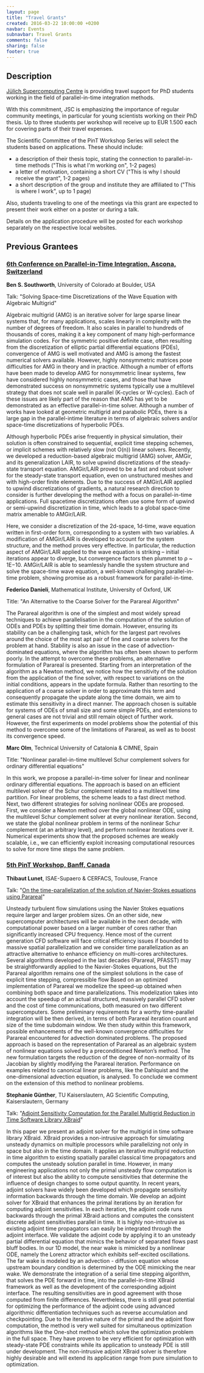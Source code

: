 ```yaml
---
layout: page
title: "Travel Grants"
created: 2016-03-22 10:00:00 +0200
navbar: Events
subnavbar: Travel Grants
comments: false
sharing: false
footer: true
---
```


## Description
[Jülich Supercomputing Centre](http://www.fz-juelich.de/ias/jsc)
is providing travel support for PhD students working in the field of parallel-in-time integration methods.

With this commitment, JSC is emphasizing the importance of regular community meetings, in particular for
young scientists working on their PhD thesis. Up to three students per workshop will receive up to EUR 1.500 each
for covering parts of their travel expenses.

The Scientific Committee of the PinT Workshop Series will select the students based on applications.
These should include:

  - a description of their thesis topic, stating the connection to parallel-in-time methods ("This is what I'm working on", 1-2 pages)
  - a letter of motivation, containing a short CV ("This is why I should receive the grant", 1-2 pages)
  - a short description of the group and institute they are affiliated to ("This is where I work", up to 1 page)

Also, students traveling to one of the meetings via this grant are expected to present their work either
on a poster or during a talk.

Details on the application procedure will be posted for each workshop separately on the respective local websites.

## Previous Grantees

### [6th Conference on Parallel-in-Time Integration, Ascona, Switzerland](/events/6th-pint-workshop/)

**Ben S. Southworth**, University of Colorado at Boulder, USA

Talk: "Solving Space-time Discretizations of the Wave Equation with Algebraic Multigrid"

Algebraic multigrid (AMG) is an iterative solver for large sparse linear systems
that, for many applications, scales linearly in complexity with the number of
degrees of freedom. It also scales in parallel to hundreds of thousands of cores,
making it a key component of many high-performance simulation codes. For the
symmetric positive definite case, often resulting from the discretization of elliptic
partial differential equations (PDEs), convergence of AMG is well motivated and
AMG is among the fastest numerical solvers available. However, highly nonsymmetric
matrices pose difficulties for AMG in theory and in practice. Although a number of efforts have been made to develop AMG for nonsymmetric linear systems, few have considered highly nonsymmetric cases, and those that have demonstrated success on nonsymmetric systems typically use a multilevel
strategy that does not scale well in parallel (K-cycles or W-cycles). Each of these
issues are likely part of the reason that AMG has yet to be demonstrated as an
effective parallel-in-time solver. Although a number of works have looked at
geometric multigrid and parabolic PDEs, there is a large gap in the parallel-intime
literature in terms of algebraic solvers and/or space-time discretizations of
hyperbolic PDEs.

Although hyperbolic PDEs arise frequently in physical simulation, their
solution is often constrained to sequential, explicit time stepping schemes, or
implicit schemes with relatively slow (not O(n)) linear solvers. Recently, we
developed a reduction-based algebraic multigrid (AMG) solver, AMGir, and its
generalization LAIR, to solve upwind discretizations of the steady- state
transport equation. AMGir/LAIR proved to be a fast and robust solver for the
steady-state transport equation, even on unstructured meshes and with high-order
finite elements. Due to the success of AMGir/LAIR applied to upwind
discretizations of gradients, a natural research direction to consider is further
developing the method with a focus on parallel-in-time applications. Full spacetime
discretizations often use some form of upwind or semi-upwind discretization
in time, which leads to a global space-time matrix amenable to AMGir/LAIR. 

Here, we consider a discretization of the 2d-space, 1d-time, wave equation written
in first-order form, corresponding to a system with two variables. A modification
of AMGir/LAIR is developed to account for the system structure, and the method
proves very effective. In particular, the reduction aspect of AMGir/LAIR applied
to the wave equation is striking – initial iterations appear to diverge, but
convergence factors then plummet to ρ ~ 1E−10. AMGir/LAIR is able to seamlessly
handle the system structure and solve the space-time wave equation, a well-known
challenging parallel-in-time problem, showing promise as a robust framework for
parallel-in-time.

**Federico Danieli**, Mathematical Institute, University of Oxford, UK

Title: "An Alternative to the Coarse Solver for the Parareal Algorithm"

The Parareal algorithm is one of the simplest and most widely spread techniques
to achieve parallelisation in the computation of the solution of ODEs and PDEs
by splitting their time domain. However, ensuring its stability can be a challenging
task, which for the largest part revolves around the choice of the most apt pair of
fine and coarse solvers for the problem at hand. Stability is also an issue in the
case of advection-dominated equations, where the algorithm has often been shown
to perform poorly. In the attempt to overcome these problems, an alternative
formulation of Parareal is presented. Starting from an interpretation of the
algorithm as a Newton method, we notice how the sensitivity of the solution from
the application of the fine solver, with respect to variations on the initial
conditions, appears in the update formula. Rather than resorting to the application
of a coarse solver in order to approximate this term and consequently propagate
the update along the time domain, we aim to estimate this sensitivity in a direct
manner. The approach chosen is suitable for systems of ODEs of small size and
some simple PDEs, and extensions to general cases are not trivial and still remain
object of further work. However, the first experiments on model problems show the
potential of this method to overcome some of the limitations of Parareal, as well
as to boost its convergence speed.

**Marc Olm**, Technical University of Catalonia & CIMNE, Spain

Title: "Nonlinear parallel-in-time multilevel Schur complement solvers for ordinary differential equations"

In this work, we propose a parallel-in-time solver for linear and nonlinear ordinary
differential equations. The approach is based on an efficient multilevel solver of the
Schur complement related to a multilevel time partition. For linear problems, the
scheme leads to a fast direct method. Next, two different strategies for solving
nonlinear ODEs are proposed. First, we consider a Newton method over the global
nonlinear ODE, using the multilevel Schur complement solver at every nonlinear
iteration. Second, we state the global nonlinear problem in terms of the nonlinear
Schur complement (at an arbitrary level), and perform nonlinear iterations over it.
Numerical experiments show that the proposed schemes are weakly scalable, i.e.,
we can efficiently exploit increasing computational resources to solve for more time
steps the same problem. 

### [5th PinT Workshop, Banff, Canada](/events/5th-pint-workshop/)

**Thibaut Lunet**, ISAE-Supaero & CERFACS, Toulouse, France

Talk: "[On the time-parallelization of the solution of Navier-Stokes equations using Parareal](http://www.birs.ca/events/2016/5-day-workshops/16w5030/videos/watch/201611290945-Lunet.html)"

Unsteady turbulent flow simulations using the Navier Stokes equations require larger and larger problem sizes. On an other side, new supercomputer architectures will be available in the next decade, with computational power based on a larger number of cores rather than significantly increased CPU frequency. Hence most of the current generation CFD software will face critical efficiency issues if bounded to massive spatial parallelization and we consider time parallelization as an attractive alternative to enhance efficiency on multi-cores architectures. Several algorithms developed in the last decades (Parareal, PFASST) may be straightforwardly applied to the Navier-Stokes equations, but the Parareal algorithm remains one of the simplest solutions in the case of explicit time stepping, compressible flow Based on an optimized implementation of Parareal we modelize the speed-up obtained when combining both space and time parallelizations. This modelization takes into account the speedup of an actual structured, massively parallel CFD solver and the cost of time communications, both measured on two different supercomputers. Some preliminary requirements for a worthy time-parallel integration will be then derived, in terms of both Parareal iteration count and size of the time subdomain window. We then study within this framework, possible enhancements of the well-known convergence difficulties for Parareal encountered for advection dominated problems. The proposed approach is based on the representation of Parareal as an algebraic system of nonlinear equations solved by a preconditioned Newton’s method. The new formulation targets the reduction of the degree of non-normality of its Jacobian by slightly modifying the Parareal iteration. Performance on examples related to canonical linear problems, like the Dahlquist and the one-dimensional advection equation, is analysed. To conclude we comment on the extension of this method to nonlinear problems.

**Stephanie Günther**, TU Kaiserslautern, AG Scientific Computing, Kaiserslautern, Germany

Talk: "[Adjoint Sensitivity Computation for the Parallel Multigrid Reduction in Time Software Library XBraid](http://www.birs.ca/events/2016/5-day-workshops/16w5030/videos/watch/201611300832-Gunther.html)"

In this paper we present an adjoint solver for the multigrid in time software library XBraid. XBraid provides a non-intrusive approach for simulating unsteady dynamics on multiple processors while parallelizing not only in space but also in the time domain. It applies an iterative multigrid reduction in time algorithm to existing spatially parallel classical time propagators and computes the unsteady solution parallel in time. However, in many engineering applications not only the primal unsteady flow computation is of interest but also the ability to compute sensitivities that determine the influence of design changes to some output quantity. In recent years, adjoint solvers have widely been developed which propagate sensitivity information backwards through the time domain. We develop an adjoint solver for XBraid that enhances the primal iterations by an iteration for computing adjoint sensitivities. In each iteration, the adjoint code runs backwards through the primal XBraid actions and computes the consistent discrete adjoint sensitivities parallel in time. It is highly non-intrusive as existing adjoint time propagators can easily be integrated through the adjoint interface. We validate the adjoint code by applying it to an unsteady partial differential equation that mimics the behavior of separated flows past bluff bodies. In our 1D model, the near wake is mimicked by a nonlinear ODE, namely the Lorenz attractor which exhibits self-excited oscillations. The far wake is modeled by an advection - diffusion equation whose upstream boundary condition is determined by the ODE mimicking the near wake. We demonstrate the integration of a serial time stepping algorithm, that solves the PDE forward in time, into the parallel-in-time XBraid framework as well as the development of the corresponding adjoint interface. The resulting sensitivities are in good agreement with those computed from finite differences. Nevertheless, there is still great potential for optimizing the performance of the adjoint code using advanced algorithmic differentiation techniques such as reverse accumulation and checkpointing. Due to the iterative nature of the primal and the adjoint flow computation, the method is very well suited for simultaneous optimization algorithms like the One-shot method which solve the optimization problem in the full space. They have proven to be very efficient for optimization with steady-state PDE constraints while its application to unsteady PDE is still under development. The non-intrusive adjoint XBraid solver is therefore highly desirable and will extend its application range from pure simulation to optimization.
